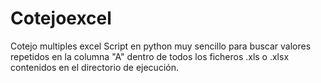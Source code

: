 # Cotejoexcel
Cotejo multiples excel
Script en python muy sencillo para buscar valores repetidos en la columna "A" dentro de todos los ficheros .xls o .xlsx contenidos en el directorio de ejecución.
